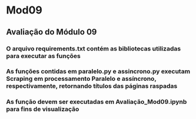 # Mod09
## Avaliação do Módulo 09
### O arquivo requirements.txt contém as bibliotecas utilizadas para executar as funções
### As funções contidas em paralelo.py e assincrono.py executam Scraping em processamento Paralelo e assíncrono, respectivamente, retornando títulos das páginas raspadas
### As função devem ser executadas em Avaliação_Mod09.ipynb para fins de visualização
